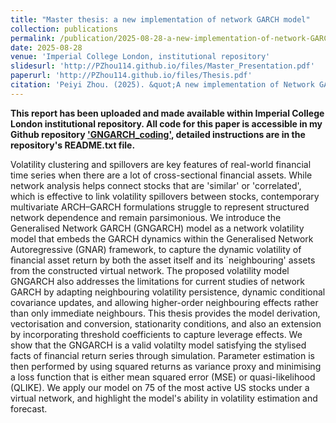 ```yaml
---
title: "Master thesis: a new implementation of network GARCH model"
collection: publications
permalink: /publication/2025-08-28-a-new-implementation-of-network-GARCH-model
date: 2025-08-28
venue: 'Imperial College London, institutional repository'
slidesurl: 'http://PZhou114.github.io/files/Master_Presentation.pdf'
paperurl: 'http://PZhou114.github.io/files/Thesis.pdf'
citation: 'Peiyi Zhou. (2025). &quot;A new implementation of Network GARCH Model.&quot;'
---
```


**This report has been uploaded and made available within Imperial College London institutional repository. All code for this paper is accessible in my Github repository ['GNGARCH_coding'](https://github.com/PZhou114/GNGARCH_coding), detailed instructions are in the repository's README.txt file.** 

Volatility clustering and spillovers are key features of real-world financial time series when there are a lot of cross-sectional financial assets. While network analysis helps connect stocks that are 'similar' or 'correlated', which is effective to link volatility spillovers between stocks, contemporary multivariate ARCH–GARCH formulations struggle to represent structured network dependence and remain parsimonious. We introduce the Generalised Network GARCH (GNGARCH) model as a network volatility model that embeds the GARCH dynamics within the Generalised Network Autoregressive (GNAR) framework, to capture the dynamic volatility of financial asset return by both the asset itself and its `neighbouring' assets from the constructed virtual network. The proposed volatility model GNGARCH also addresses the limitations for current studies of network GARCH by adapting neighbouring volatility persistence, dynamic conditional covariance updates, and allowing higher-order neighbouring effects rather than only immediate neighbours. This thesis provides the model derivation, vectorisation and conversion, stationarity conditions, and also an extension by incorporating threshold coefficients to capture leverage effects. We show that the GNGARCH is a valid volatilty model satisfying the stylised facts of financial return series through simulation. Parameter estimation is then performed by using squared returns as variance proxy and minimising a loss function that is either mean squared error (MSE) or quasi-likelihood (QLIKE). We apply our model on 75 of the most active US stocks under a virtual network, and highlight the model's ability in volatility estimation and forecast.
